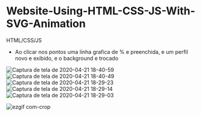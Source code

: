 # Website-Using-HTML-CSS-JS-With-SVG-Animation

HTML/CSS/JS

* Ao clicar nos pontos uma linha grafica de % e preenchida, e um perfil novo e exibido, e o background e trocado



![Captura de tela de 2020-04-21 18-40-59](https://user-images.githubusercontent.com/46541402/79917064-2ee75380-8400-11ea-9d7e-59cd4962cf58.png)
![Captura de tela de 2020-04-21 18-40-49](https://user-images.githubusercontent.com/46541402/79917070-30b11700-8400-11ea-93ab-efaf7531cd88.png)
![Captura de tela de 2020-04-21 18-29-23](https://user-images.githubusercontent.com/46541402/79917071-31e24400-8400-11ea-940b-4e862625fb84.png)
![Captura de tela de 2020-04-21 18-29-14](https://user-images.githubusercontent.com/46541402/79917078-33ac0780-8400-11ea-83f2-10fe4246cdeb.png)
![Captura de tela de 2020-04-21 18-29-03](https://user-images.githubusercontent.com/46541402/79917080-34dd3480-8400-11ea-8a30-1b4cb5c05c41.png)



![ezgif com-crop](https://user-images.githubusercontent.com/46541402/79916598-66a1cb80-83ff-11ea-9e22-42fb98d4eab1.gif)
